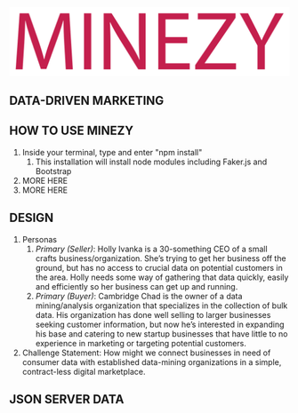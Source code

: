 ![Minzy - your local data-driven marketing](public/Minezy_logo.png "Minzy - your local data-driven marketing")
## DATA-DRIVEN MARKETING

## HOW TO USE MINEZY
1. Inside your terminal, type and enter "npm install"
    1. This installation will install node modules including Faker.js and Bootstrap
1. MORE HERE
1. MORE HERE

## DESIGN
1. Personas
    1. _Primary (Seller)_: Holly Ivanka is a 30-something CEO of a small crafts business/organization. She’s trying to get her business off the ground, but has no access to crucial data on potential customers in the area. Holly needs some way of gathering that data quickly, easily and efficiently so her business can get up and running.
    1. _Primary (Buyer)_: Cambridge Chad is the owner of a data mining/analysis organization that specializes in the collection of bulk data. His organization has done well selling to larger businesses seeking customer information, but now he’s interested in expanding his base and catering to new startup businesses that have little to no experience in marketing or targeting potential customers.
1. Challenge Statement: How might we connect businesses in need of consumer data with established data-mining organizations in a simple, contract-less digital marketplace.

## JSON SERVER DATA
